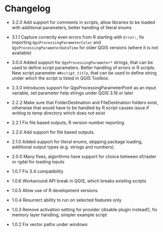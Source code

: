 # Changelog

- 3.2.0 Add support for comments in scripts, allow libraries to be loaded with additional parameters, better handling of literal enums

- 3.1.1 Capture correctly even errors from R starting with `Error:`, fix importing `QgsProcessingParameterColor` and `QgsProcessingParameterDateTime` for older QGIS versions (where it is not available)

- 3.0.0 Added support for `QgsProcessingParameter*` strings, that can be used to define script parameters. Better handling of errors in R scripts. New script parameter `##script_title`, that can be used to define string under which the script is listed in QGIS Toolbox.

- 2.3.0 Introduces support for QgsProcessingParameterPoint as an input variable, set parameter help strings under QGIS 3.16 or later

- 2.2.2 Make sure that FolderDestination and FileDestination folders exist, otherwise that would have to be handled by R script
  causes issue if writing to temp directory which does not exist

- 2.2.1 Fix file based outputs, R version number reporting

- 2.2.0 Add support for file based outputs.

- 2.1.0 Added support for literal enums, skipping package loading, additional output types (e.g. strings and numbers).

- 2.0.0 Many fixes, algorithms have support for choice between sf/raster or rgdal for loading inputs

- 1.0.7 Fix 3.4 compatibility

- 1.0.6 Workaround API break in QGIS, which breaks existing scripts

- 1.0.5 Allow use of R development versions

- 1.0.4 Resurrect ability to run on selected features only

- 1.0.3 Remove activation setting for provider (disable plugin instead!), fix memory layer handling, simpler example script

- 1.0.2 Fix vector paths under windows